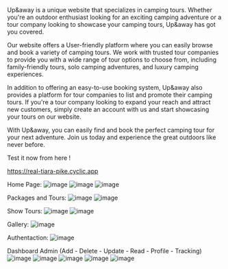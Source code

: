 Up&away is a unique website that specializes in camping tours. Whether you're an outdoor enthusiast looking for an exciting camping adventure or a tour company looking to showcase your camping tours, Up&away has got you covered.

Our website offers a User-friendly platform where you can easily browse and book a variety of camping tours. We work with trusted tour companies to provide you with a wide range of tour options to choose from, including family-friendly tours, solo camping adventures, and luxury camping experiences.

In addition to offering an easy-to-use booking system, Up&away also provides a platform for tour companies to list and promote their camping tours. If you're a tour company looking to expand your reach and attract new customers, simply create an account with us and start showcasing your tours on our website.

With Up&away, you can easily find and book the perfect camping tour for your next adventure. Join us today and experience the great outdoors like never before.

Test it now from here !

https://real-tiara-pike.cyclic.app

Home Page:
![image](https://github.com/Ahmedhossamdev/upandaway/assets/99441866/8593df62-fa41-4ca7-8342-efabe4089d29)
![image](https://github.com/Ahmedhossamdev/upandaway/assets/99441866/5672cb9f-85a7-47b0-a651-903cf526ef79)
![image](https://github.com/Ahmedhossamdev/upandaway/assets/99441866/f8c68830-9a7a-44c6-bb6b-2c967d19a2f0)

Packages and Tours:
![image](https://github.com/Ahmedhossamdev/upandaway/assets/99441866/91cde532-927f-4555-a0b0-538f4e520b8e)
![image](https://github.com/Ahmedhossamdev/upandaway/assets/99441866/74fe484b-1def-454a-80e9-767a83408903)

Show Tours:
![image](https://github.com/Ahmedhossamdev/upandaway/assets/99441866/1df7fc95-22b2-40dd-9560-8cc6445a8b00)
![image](https://github.com/Ahmedhossamdev/upandaway/assets/99441866/daadf18f-98a8-43fa-9847-dd32af0e2289)


Gallery:
![image](https://github.com/Ahmedhossamdev/upandaway/assets/99441866/cc4298dd-201a-414e-a6d8-c6104f3087f6)

Authentaction:
![image](https://github.com/Ahmedhossamdev/upandaway/assets/99441866/77e05a6d-9b98-4231-b6b3-b2df703f4624)

Dashboard Admin (Add - Delete - Update - Read - Profile - Tracking)
![image](https://github.com/Ahmedhossamdev/upandaway/assets/99441866/b7bb53c5-a20c-4662-abc9-1e8172a5099a)
![image](https://github.com/Ahmedhossamdev/upandaway/assets/99441866/4e57b25e-8ff7-460b-abce-c52f254abd32)
![image](https://github.com/Ahmedhossamdev/upandaway/assets/99441866/8d7fe679-1e29-4682-9cef-68ab8bdf1bd3)
![image](https://github.com/Ahmedhossamdev/upandaway/assets/99441866/26268d75-12a7-4a3f-bd53-76e1f6f75d65)
![image](https://github.com/Ahmedhossamdev/upandaway/assets/99441866/024209f5-f227-44a8-a497-cf45e1594836)



